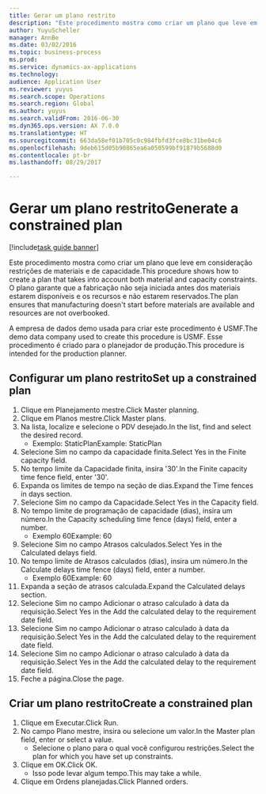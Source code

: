 ```yaml
--- 
title: Gerar um plano restrito
description: "Este procedimento mostra como criar um plano que leve em consideração restrições de materiais e de capacidade."
author: YuyuScheller
manager: AnnBe
ms.date: 03/02/2016
ms.topic: business-process
ms.prod: 
ms.service: dynamics-ax-applications
ms.technology: 
audience: Application User
ms.reviewer: yuyus
ms.search.scope: Operations
ms.search.region: Global
ms.author: yuyus
ms.search.validFrom: 2016-06-30
ms.dyn365.ops.version: AX 7.0.0
ms.translationtype: HT
ms.sourcegitcommit: 663da58ef01b705c0c984fbfd3fce8bc31be04c6
ms.openlocfilehash: 9deb615d05b90865ea6a050599bf91879b5688d0
ms.contentlocale: pt-br
ms.lasthandoff: 08/29/2017

---
```

# <a name="generate-a-constrained-plan"></a><span data-ttu-id="db3e4-103">Gerar um plano restrito</span><span class="sxs-lookup"><span data-stu-id="db3e4-103">Generate a constrained plan</span></span>

[!include[task guide banner](../../includes/task-guide-banner.md)]

<span data-ttu-id="db3e4-104">Este procedimento mostra como criar um plano que leve em consideração restrições de materiais e de capacidade.</span><span class="sxs-lookup"><span data-stu-id="db3e4-104">This procedure shows how to create a plan that takes into account both material and capacity constraints.</span></span> <span data-ttu-id="db3e4-105">O plano garante que a fabricação não seja iniciada antes dos materiais estarem disponíveis e os recursos e não estarem reservados.</span><span class="sxs-lookup"><span data-stu-id="db3e4-105">The plan ensures that manufacturing doesn't start before materials are available and resources are not overbooked.</span></span> 

<span data-ttu-id="db3e4-106">A empresa de dados demo usada para criar este procedimento é USMF.</span><span class="sxs-lookup"><span data-stu-id="db3e4-106">The demo data company used to create this procedure is USMF.</span></span> <span data-ttu-id="db3e4-107">Esse procedimento é criado para o planejador de produção.</span><span class="sxs-lookup"><span data-stu-id="db3e4-107">This procedure is intended for the production planner.</span></span>


## <a name="set-up-a-constrained-plan"></a><span data-ttu-id="db3e4-108">Configurar um plano restrito</span><span class="sxs-lookup"><span data-stu-id="db3e4-108">Set up a constrained plan</span></span>
1. <span data-ttu-id="db3e4-109">Clique em Planejamento mestre.</span><span class="sxs-lookup"><span data-stu-id="db3e4-109">Click Master planning.</span></span>
2. <span data-ttu-id="db3e4-110">Clique em Planos mestre.</span><span class="sxs-lookup"><span data-stu-id="db3e4-110">Click Master plans.</span></span>
3. <span data-ttu-id="db3e4-111">Na lista, localize e selecione o PDV desejado.</span><span class="sxs-lookup"><span data-stu-id="db3e4-111">In the list, find and select the desired record.</span></span>
    * <span data-ttu-id="db3e4-112">Exemplo: StaticPlan</span><span class="sxs-lookup"><span data-stu-id="db3e4-112">Example: StaticPlan</span></span>  
4. <span data-ttu-id="db3e4-113">Selecione Sim no campo da capacidade finita.</span><span class="sxs-lookup"><span data-stu-id="db3e4-113">Select Yes in the Finite capacity field.</span></span>
5. <span data-ttu-id="db3e4-114">No tempo limite da Capacidade finita, insira '30'.</span><span class="sxs-lookup"><span data-stu-id="db3e4-114">In the Finite capacity time fence field, enter '30'.</span></span>
6. <span data-ttu-id="db3e4-115">Expanda os limites de tempo na seção de dias.</span><span class="sxs-lookup"><span data-stu-id="db3e4-115">Expand the Time fences in days section.</span></span>
7. <span data-ttu-id="db3e4-116">Selecione Sim no campo da Capacidade.</span><span class="sxs-lookup"><span data-stu-id="db3e4-116">Select Yes in the Capacity field.</span></span>
8. <span data-ttu-id="db3e4-117">No tempo limite de programação de capacidade (dias), insira um número.</span><span class="sxs-lookup"><span data-stu-id="db3e4-117">In the Capacity scheduling time fence (days) field, enter a number.</span></span>
    * <span data-ttu-id="db3e4-118">Exemplo 60</span><span class="sxs-lookup"><span data-stu-id="db3e4-118">Example: 60</span></span>  
9. <span data-ttu-id="db3e4-119">Selecione Sim no campo Atrasos calculados.</span><span class="sxs-lookup"><span data-stu-id="db3e4-119">Select Yes in the Calculated delays field.</span></span>
10. <span data-ttu-id="db3e4-120">No tempo limite de Atrasos calculados (dias), insira um número.</span><span class="sxs-lookup"><span data-stu-id="db3e4-120">In the Calculate delays time fence (days) field, enter a number.</span></span>
    * <span data-ttu-id="db3e4-121">Exemplo 60</span><span class="sxs-lookup"><span data-stu-id="db3e4-121">Example: 60</span></span>  
11. <span data-ttu-id="db3e4-122">Expanda a seção de atrasos calculada.</span><span class="sxs-lookup"><span data-stu-id="db3e4-122">Expand the Calculated delays section.</span></span>
12. <span data-ttu-id="db3e4-123">Selecione Sim no campo Adicionar o atraso calculado à data da requisição.</span><span class="sxs-lookup"><span data-stu-id="db3e4-123">Select Yes in the Add the calculated delay to the requirement date field.</span></span>
13. <span data-ttu-id="db3e4-124">Selecione Sim no campo Adicionar o atraso calculado à data da requisição.</span><span class="sxs-lookup"><span data-stu-id="db3e4-124">Select Yes in the Add the calculated delay to the requirement date field.</span></span>
14. <span data-ttu-id="db3e4-125">Selecione Sim no campo Adicionar o atraso calculado à data da requisição.</span><span class="sxs-lookup"><span data-stu-id="db3e4-125">Select Yes in the Add the calculated delay to the requirement date field.</span></span>
15. <span data-ttu-id="db3e4-126">Feche a página.</span><span class="sxs-lookup"><span data-stu-id="db3e4-126">Close the page.</span></span>

## <a name="create-a-constrained-plan"></a><span data-ttu-id="db3e4-127">Criar um plano restrito</span><span class="sxs-lookup"><span data-stu-id="db3e4-127">Create a constrained plan</span></span>
1. <span data-ttu-id="db3e4-128">Clique em Executar.</span><span class="sxs-lookup"><span data-stu-id="db3e4-128">Click Run.</span></span>
2. <span data-ttu-id="db3e4-129">No campo Plano mestre, insira ou selecione um valor.</span><span class="sxs-lookup"><span data-stu-id="db3e4-129">In the Master plan field, enter or select a value.</span></span>
    * <span data-ttu-id="db3e4-130">Selecione o plano para o qual você configurou restrições.</span><span class="sxs-lookup"><span data-stu-id="db3e4-130">Select the plan for which you have set up constraints.</span></span>  
3. <span data-ttu-id="db3e4-131">Clique em OK.</span><span class="sxs-lookup"><span data-stu-id="db3e4-131">Click OK.</span></span>
    * <span data-ttu-id="db3e4-132">Isso pode levar algum tempo.</span><span class="sxs-lookup"><span data-stu-id="db3e4-132">This may take a while.</span></span>  
4. <span data-ttu-id="db3e4-133">Clique em Ordens planejadas.</span><span class="sxs-lookup"><span data-stu-id="db3e4-133">Click Planned orders.</span></span>


